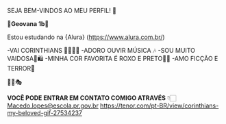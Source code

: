 SEJA BEM-VINDOS AO MEU PERFIL! 💜

🎃**Geovana 1b**🎃

Estou estudando na {Alura} (https://www.alura.com.br/)

-VAI CORINTHIANS 🦅🦅🦅🦅
-ADORO OUVIR MÚSICA 🎶
-SOU MUITO VAIDOSA🎀🛍
-MINHA COR FAVORITA É ROXO E PRETO🖤💜
-AMO FICÇÃO E TERROR👻

🤳🔮🎭

**VOCÊ PODE ENTRAR EM CONTATO COMIGO ATRAVÉS**
👇🏻
Macedo.lopes@escola.pr.gov.br
https://tenor.com/pt-BR/view/corinthians-my-beloved-gif-27534237

